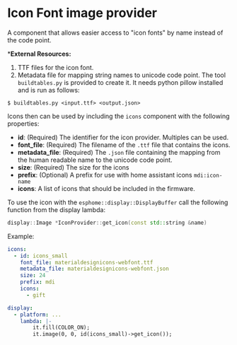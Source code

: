 # Icon Font image provider

A component that allows easier access to "icon fonts" by name instead of the code point.

***External Resources:**

1. TTF files for the icon font.
2. Metadata file for mapping string names to unicode code point.  The tool `buildtables.py` is provided to create it.  It needs python pillow installed and is run as follows:

```shell
$ buildtables.py <input.ttf> <output.json>
```

Icons then can be used by including the `icons` component with the following properties:

- **id**: (Required) The identifier for the icon provider.  Multiples can be used.
- **font_file**: (Required) The filename of the `.ttf` file that contains the icons.
- **metadata_file**: (Required) The `.json` file containing the mapping from the human readable name to the unicode code point.
- **size**: (Required) The size for the icons
- **prefix**: (Optional) A prefix for use with home assistant icons `mdi:icon-name`
- **icons**: A list of icons that should be included in the firmware.

To use the icon with the `esphome::display::DisplayBuffer` call the following function from the display lambda:

```cpp
display::Image *IconProvider::get_icon(const std::string &name)
```

Example:

```yaml
icons:
  - id: icons_small
    font_file: materialdesignicons-webfont.ttf
    metadata_file: materialdesignicons-webfont.json
    size: 24
    prefix: mdi
    icons:
      - gift

display:
  - platform: ...
    lambda: |-
        it.fill(COLOR_ON);
        it.image(0, 0, id(icons_small)->get_icon());
```
